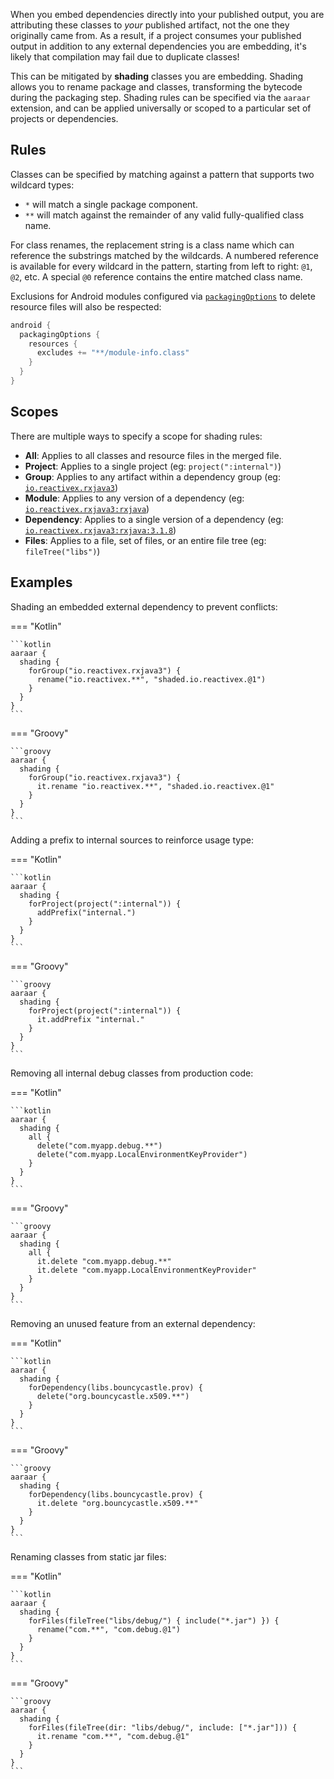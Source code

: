 When you embed dependencies directly into your published output, you are attributing these classes to _your_ published
artifact, not the one they originally came from. As a result, if a project consumes your published output in addition to
any external dependencies you are embedding, it's likely that compilation may fail due to duplicate classes!

This can be mitigated by **shading** classes you are embedding. Shading allows you to rename package and classes,
transforming the bytecode during the packaging step. Shading rules can be specified via the `aaraar` extension, and can
be applied universally or scoped to a particular set of projects or dependencies.

## Rules

Classes can be specified by matching against a pattern that supports two wildcard types:

- `*` will match a single package component.
- `**` will match against the remainder of any valid fully-qualified class name.

For class renames, the replacement string is a class name which can reference the substrings matched by the wildcards.
A numbered reference is available for every wildcard in the pattern, starting from left to right: `@1`, `@2`, etc.
A special `@0` reference contains the entire matched class name.

Exclusions for Android modules configured via
[`packagingOptions`](https://developer.android.com/reference/tools/gradle-api/com/android/build/api/dsl/PackagingOptions)
to delete resource files will also be respected:

```kotlin
android {
  packagingOptions {
    resources {
      excludes += "**/module-info.class"
    }
  }
}
```

## Scopes

There are multiple ways to specify a scope for shading rules:

- **All**: Applies to all classes and resource files in the merged file.
- **Project**: Applies to a single project (eg: `project(":internal")`)
- **Group**: Applies to any artifact within a dependency group (eg: [`io.reactivex.rxjava3`](https://mvnrepository.com/artifact/io.reactivex.rxjava3))
- **Module**: Applies to any version of a dependency (eg: [`io.reactivex.rxjava3:rxjava`](https://mvnrepository.com/artifact/io.reactivex.rxjava3/rxjava))
- **Dependency**: Applies to a single version of a dependency (eg: [`io.reactivex.rxjava3:rxjava:3.1.8`](https://mvnrepository.com/artifact/io.reactivex.rxjava3/rxjava/3.1.8))
- **Files**: Applies to a file, set of files, or an entire file tree (eg: `fileTree("libs")`)

## Examples

Shading an embedded external dependency to prevent conflicts:

=== "Kotlin"

    ```kotlin
    aaraar {
      shading {
        forGroup("io.reactivex.rxjava3") {
          rename("io.reactivex.**", "shaded.io.reactivex.@1")
        }
      }
    }
    ```

=== "Groovy"

    ```groovy
    aaraar {
      shading {
        forGroup("io.reactivex.rxjava3") {
          it.rename "io.reactivex.**", "shaded.io.reactivex.@1"
        }
      }
    }
    ```

Adding a prefix to internal sources to reinforce usage type:

=== "Kotlin"

    ```kotlin
    aaraar {
      shading {
        forProject(project(":internal")) {
          addPrefix("internal.")
        }
      }
    }
    ```

=== "Groovy"

    ```groovy
    aaraar {
      shading {
        forProject(project(":internal")) {
          it.addPrefix "internal."
        }
      }
    }
    ```

Removing all internal debug classes from production code:

=== "Kotlin"

    ```kotlin
    aaraar {
      shading {
        all {
          delete("com.myapp.debug.**")
          delete("com.myapp.LocalEnvironmentKeyProvider")
        }
      }
    }
    ```

=== "Groovy"

    ```groovy
    aaraar {
      shading {
        all {
          it.delete "com.myapp.debug.**"
          it.delete "com.myapp.LocalEnvironmentKeyProvider"
        }
      }
    }
    ```

Removing an unused feature from an external dependency:

=== "Kotlin"

    ```kotlin
    aaraar {
      shading {
        forDependency(libs.bouncycastle.prov) {
          delete("org.bouncycastle.x509.**")
        }
      }
    }
    ```

=== "Groovy"

    ```groovy
    aaraar {
      shading {
        forDependency(libs.bouncycastle.prov) {
          it.delete "org.bouncycastle.x509.**"
        }
      }
    }
    ```

Renaming classes from static jar files:

=== "Kotlin"

    ```kotlin
    aaraar {
      shading {
        forFiles(fileTree("libs/debug/") { include("*.jar") }) {
          rename("com.**", "com.debug.@1")
        }
      }
    }
    ```

=== "Groovy"

    ```groovy
    aaraar {
      shading {
        forFiles(fileTree(dir: "libs/debug/", include: ["*.jar"])) {
          it.rename "com.**", "com.debug.@1"
        }
      }
    }
    ```

